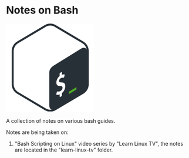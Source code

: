 # Notes on Bash

![Bash Logo](img/gnu-bash.png)

A collection of notes on various bash guides.

Notes are being taken on:
1. "Bash Scripting on Linux" video series by "Learn Linux TV", the notes are
located in the "learn-linux-tv" folder.

